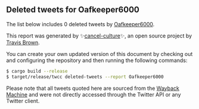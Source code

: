 ## Deleted tweets for Oafkeeper6000

The list below includes 0 deleted tweets by
[Oafkeeper6000](https://twitter.com/Oafkeeper6000).



This report was generated by ✨[cancel-culture](https://github.com/travisbrown/cancel-culture)✨,
an open source project by [Travis Brown](https://twitter.com/travisbrown).

You can create your own updated version of this document by checking out and configuring the
repository and then running the following commands:

```bash
$ cargo build --release
$ target/release/twcc deleted-tweets --report Oafkeeper6000
```

Please note that all tweets quoted here are sourced from the
[Wayback Machine](https://web.archive.org) and were not directly accessed through the Twitter API or
any Twitter client.

